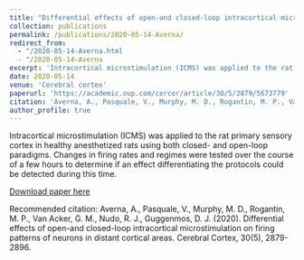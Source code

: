 ```yaml
---
title: "Differential effects of open-and closed-loop intracortical microstimulation on firing patterns of neurons in distant cortical areas"
collection: publications
permalink: /publications/2020-05-14-Averna/
redirect_from:
  - "/2020-05-14-Averna.html
  - "/2020-05-14-Averna
excerpt: 'Intracortical microstimulation (ICMS) was applied to the rat primary sensory cortex in healthy anesthetized rats using both closed- and open-loop paradigms. Changes in firing rates and regimes were tested over the course of a few hours to determine if an effect differentiating the protocols could be detected during this time.'
date: 2020-05-14
venue: 'Cerebral cortex'
paperurl: 'https://academic.oup.com/cercor/article/30/5/2879/5673779'
citation: 'Averna, A., Pasquale, V., Murphy, M. D., Rogantin, M. P., Van Acker, G. M., Nudo, R. J., Guggenmos, D. J. (2020). Differential effects of open-and closed-loop intracortical microstimulation on firing patterns of neurons in distant cortical areas. Cerebral Cortex, 30(5), 2879-2896.'
author_profile: true
---
```


Intracortical microstimulation (ICMS) was applied to the rat primary sensory cortex in healthy anesthetized rats using both closed- and open-loop paradigms. Changes in firing rates and regimes were tested over the course of a few hours to determine if an effect differentiating the protocols could be detected during this time.

[Download paper here](https://academic.oup.com/cercor/article/30/5/2879/5673779)

Recommended citation: Averna, A., Pasquale, V., Murphy, M. D., Rogantin, M. P., Van Acker, G. M., Nudo, R. J., Guggenmos, D. J. (2020). Differential effects of open-and closed-loop intracortical microstimulation on firing patterns of neurons in distant cortical areas. Cerebral Cortex, 30(5), 2879-2896.